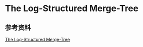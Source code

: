 # The Log-Structured Merge-Tree

## 参考资料
[The Log-Structured Merge-Tree](https://blog.acolyer.org/2014/11/26/the-log-structured-merge-tree-lsm-tree/)
